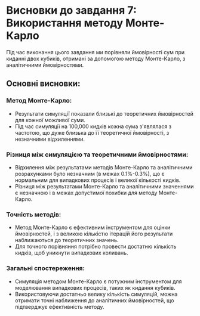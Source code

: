 # Висновки до завдання 7: Використання методу Монте-Карло

Під час виконання цього завдання ми порівняли ймовірності сум при киданні двох кубиків, отримані за допомогою методу Монте-Карло, з аналітичними ймовірностями.

## Основні висновки:

### Метод Монте-Карло:

- Результати симуляції показали близькі до теоретичних ймовірностей для кожної можливої суми.
- Під час симуляції на 100,000 кидків кожна сума з'являлася з частотою, що дуже близька до її теоретичної ймовірності, з незначними відхиленнями.

### Різниця між симуляцією та теоретичними ймовірностями:

- Відхилення між результатами методів Монте-Карло та аналітичними розрахунками було незначним (в межах 0.1%-0.3%), що є нормальним для випадкових процесів і великої кількості кидків.
- Різниця між результатами Монте-Карло та аналітичними значеннями є незначною і в межах допустимої похибки для методу Монте-Карло.

### Точність методів:

- Метод Монте-Карло є ефективним інструментом для оцінки ймовірностей, і з великою кількістю ітерацій його результати наближаються до теоретичних значень.
- Для точного порівняння потрібно провести достатню кількість кидків, щоб уникнути випадкових коливань.

### Загальні спостереження:

- Симуляція методом Монте-Карло є потужним інструментом для моделювання випадкових процесів, таких як кидання кубиків.
- Використовуючи достатньо велику кількість симуляцій, можна отримати точні наближення до аналітичних ймовірностей, що підтверджує ефективність методу.
